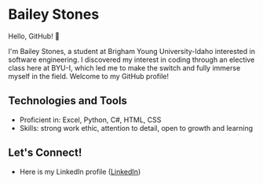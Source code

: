# Bailey Stones

Hello, GitHub! 👋

I'm Bailey Stones, a student at Brigham Young University-Idaho interested in software engineering. I discovered my interest in coding through an elective class here at BYU-I, which led me to make the switch and fully immerse myself in the field. Welcome to my GitHub profile!

## Technologies and Tools

- Proficient in: Excel, Python, C#, HTML, CSS
- Skills: strong work ethic, attention to detail, open to growth and learning

## Let's Connect!

- Here is my LinkedIn profile ([LinkedIn](https://www.linkedin.com/in/bailey-stones/)) 
